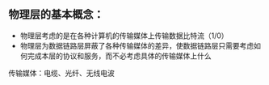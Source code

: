 ## 物理层的基本概念：

* 物理层考虑的是在各种计算机的传输媒体上传输数据比特流（1/0）
* 物理层为数据链路层屏蔽了各种传输媒体的差异，使数据链路层只需要考虑如何完成本层的协议和服务，而不必考虑具体的传输媒体上什么


传输媒体：电缆、光纤、无线电波
